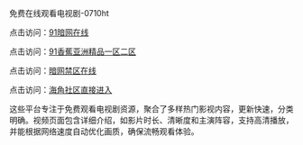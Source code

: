 免费在线观看电视剧-0710ht

点击访问：<a href="https://heiliaoxwd5i8.pages.dev">91暗网在线</a>

点击访问：<a href="https://heiliaowt0d7p.pages.dev">91香蕉亚洲精品一区二区</a>

点击访问：<a href="https://heiliaowzu4ur.pages.dev">暗网禁区在线</a>

点击访问：<a href="https://heiliaoow5kzm.pages.dev">海角社区直接进入</a>

这些平台专注于免费观看电视剧资源，聚合了多样热门影视内容，更新快速，分类明确。视频页面包含详细介绍，如影片时长、清晰度和主演阵容，支持高清播放，并能根据网络速度自动优化画质，确保流畅观看体验。

<span style="display:none;">[Canonical link](）</span>
